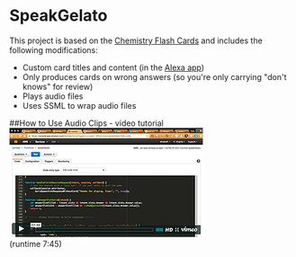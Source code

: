 # SpeakGelato
This project is based on the <a href="https://github.com/amzn/alexa-skills-kit-js/tree/master/samples/ChemistryFlashCards" target="_blank">Chemistry Flash Cards</a> and includes the following modifications: 
- Custom card titles and content (in the <a href="http://alexa.amazon.com" target="_blank">Alexa app</a>)
- Only produces cards on wrong answers (so you're only carrying "don't knows" for review)
- Plays audio files
- Uses SSML to wrap audio files

##How to Use Audio Clips - video tutorial
<a href="https://vimeo.com/175782366" target="_blank">
<img src ="https://github.com/LizMyers/SpeakGelato/blob/master/icons/audioTut.png" />
</a>
<br>(runtime 7:45)


